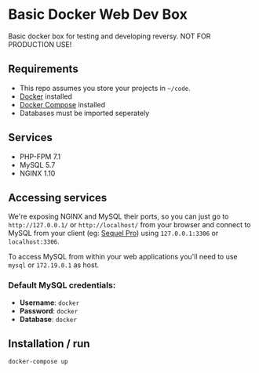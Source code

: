 # Basic Docker Web Dev Box

Basic docker box for testing and developing reversy.
NOT FOR PRODUCTION USE!

##  Requirements

- This repo assumes you store your projects in  `~/code`.
- [Docker](https://docs.docker.com/engine/installation/) installed
- [Docker Compose](https://docs.docker.com/compose/install/) installed
- Databases must be imported seperately 

## Services

- PHP-FPM 7.1
- MySQL 5.7
- NGINX 1.10

## Accessing services

We're exposing NGINX and MySQL their ports, so you can just go to `http://127.0.0.1/` or `http://localhost/` from your browser and connect to MySQL from your client (eg: [Sequel Pro](https://www.sequelpro.com/)) using `127.0.0.1:3306` or `localhost:3306`.

To access MySQL from within your web applications you'll need to use `mysql` or `172.19.0.1` as host.

### Default MySQL credentials:

- **Username**: `docker`
- **Password**: `docker`
- **Database**: `docker`

## Installation / run

```bash
docker-compose up
```
